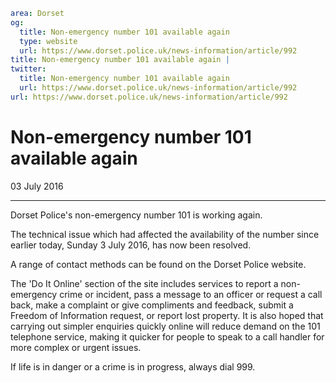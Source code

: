```yaml
area: Dorset
og:
  title: Non-emergency number 101 available again
  type: website
  url: https://www.dorset.police.uk/news-information/article/992
title: Non-emergency number 101 available again |
twitter:
  title: Non-emergency number 101 available again
  url: https://www.dorset.police.uk/news-information/article/992
url: https://www.dorset.police.uk/news-information/article/992
```

# Non-emergency number 101 available again

03 July 2016

* * *

Dorset Police's non-emergency number 101 is working again.

The technical issue which had affected the availability of the number since earlier today, Sunday 3 July 2016, has now been resolved.

A range of contact methods can be found on the Dorset Police website.

The 'Do It Online' section of the site includes services to report a non-emergency crime or incident, pass a message to an officer or request a call back, make a complaint or give compliments and feedback, submit a Freedom of Information request, or report lost property. It is also hoped that carrying out simpler enquiries quickly online will reduce demand on the 101 telephone service, making it quicker for people to speak to a call handler for more complex or urgent issues.

If life is in danger or a crime is in progress, always dial 999.
